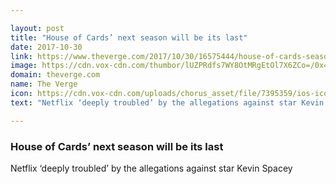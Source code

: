 ```yaml
---

layout: post
title: "House of Cards’ next season will be its last"
date: 2017-10-30
link: https://www.theverge.com/2017/10/30/16575444/house-of-cards-season-6-netflix-kevin-spacey
image: https://cdn.vox-cdn.com/thumbor/lUZPRdfs7WY8OtMRgEtOl7X6ZCo=/0x41:560x334/fit-in/1200x630/cdn.vox-cdn.com/assets/2105213/House_of_Cards_-_Netflix_-_Spacey.png
domain: theverge.com
name: The Verge
icon: https://cdn.vox-cdn.com/uploads/chorus_asset/file/7395359/ios-icon.0.png
text: "Netflix ‘deeply troubled’ by the allegations against star Kevin Spacey"

---
```


### House of Cards’ next season will be its last

Netflix ‘deeply troubled’ by the allegations against star Kevin Spacey